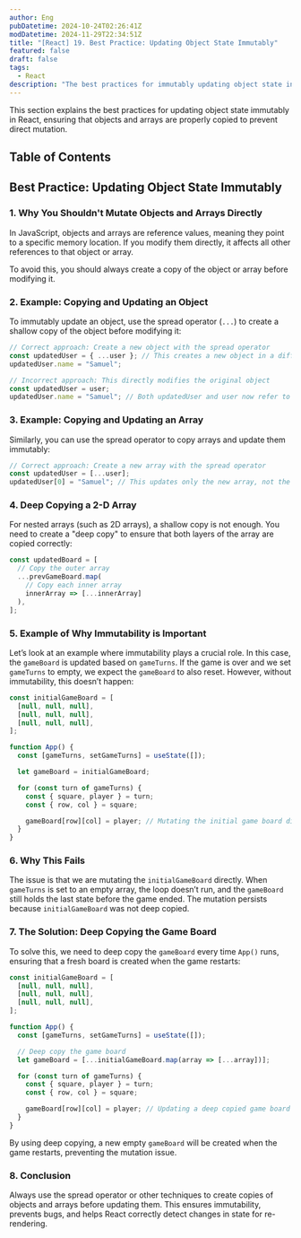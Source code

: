 ```yaml
---
author: Eng
pubDatetime: 2024-10-24T02:26:41Z
modDatetime: 2024-11-29T22:34:51Z
title: "[React] 19. Best Practice: Updating Object State Immutably"
featured: false
draft: false
tags:
  - React
description: "The best practices for immutably updating object state in React, with examples on why immutability is important."
---
```


This section explains the best practices for updating object state immutably in React, ensuring that objects and arrays are properly copied to prevent direct mutation.

## Table of Contents

## Best Practice: Updating Object State Immutably

### 1. Why You Shouldn't Mutate Objects and Arrays Directly

In JavaScript, objects and arrays are reference values, meaning they point to a specific memory location. If you modify them directly, it affects all other references to that object or array.

To avoid this, you should always create a copy of the object or array before modifying it.

### 2. Example: Copying and Updating an Object

To immutably update an object, use the spread operator (`...`) to create a shallow copy of the object before modifying it:

```jsx
// Correct approach: Create a new object with the spread operator
const updatedUser = { ...user }; // This creates a new object in a different memory location
updatedUser.name = "Samuel";

// Incorrect approach: This directly modifies the original object
const updatedUser = user;
updatedUser.name = "Samuel"; // Both updatedUser and user now refer to the same memory location
```

### 3. Example: Copying and Updating an Array

Similarly, you can use the spread operator to copy arrays and update them immutably:

```jsx
// Correct approach: Create a new array with the spread operator
const updatedUser = [...user];
updatedUser[0] = "Samuel"; // This updates only the new array, not the original one
```

### 4. Deep Copying a 2-D Array

For nested arrays (such as 2D arrays), a shallow copy is not enough. You need to create a "deep copy" to ensure that both layers of the array are copied correctly:

```jsx
const updatedBoard = [
  // Copy the outer array
  ...prevGameBoard.map(
    // Copy each inner array
    innerArray => [...innerArray]
  ),
];
```

### 5. Example of Why Immutability is Important

Let’s look at an example where immutability plays a crucial role. In this case, the `gameBoard` is updated based on `gameTurns`. If the game is over and we set `gameTurns` to empty, we expect the `gameBoard` to also reset. However, without immutability, this doesn’t happen:

```jsx
const initialGameBoard = [
  [null, null, null],
  [null, null, null],
  [null, null, null],
];

function App() {
  const [gameTurns, setGameTurns] = useState([]);

  let gameBoard = initialGameBoard;

  for (const turn of gameTurns) {
    const { square, player } = turn;
    const { row, col } = square;

    gameBoard[row][col] = player; // Mutating the initial game board directly
  }
}
```

### 6. Why This Fails

The issue is that we are mutating the `initialGameBoard` directly. When `gameTurns` is set to an empty array, the loop doesn’t run, and the `gameBoard` still holds the last state before the game ended. The mutation persists because `initialGameBoard` was not deep copied.

### 7. The Solution: Deep Copying the Game Board

To solve this, we need to deep copy the `gameBoard` every time `App()` runs, ensuring that a fresh board is created when the game restarts:

```jsx
const initialGameBoard = [
  [null, null, null],
  [null, null, null],
  [null, null, null],
];

function App() {
  const [gameTurns, setGameTurns] = useState([]);

  // Deep copy the game board
  let gameBoard = [...initialGameBoard.map(array => [...array])];

  for (const turn of gameTurns) {
    const { square, player } = turn;
    const { row, col } = square;

    gameBoard[row][col] = player; // Updating a deep copied game board
  }
}
```

By using deep copying, a new empty `gameBoard` will be created when the game restarts, preventing the mutation issue.

### 8. Conclusion

Always use the spread operator or other techniques to create copies of objects and arrays before updating them. This ensures immutability, prevents bugs, and helps React correctly detect changes in state for re-rendering.
